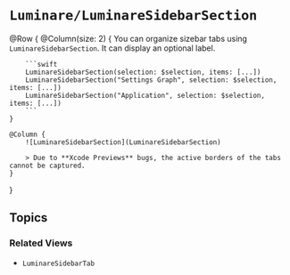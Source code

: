 # ``Luminare/LuminareSidebarSection``

@Row {
    @Column(size: 2) {
        You can organize sizebar tabs using ``LuminareSidebarSection``.
        It can display an optional label.
        
        ```swift
        LuminareSidebarSection(selection: $selection, items: [...])
        LuminareSidebarSection("Settings Graph", selection: $selection, items: [...])
        LuminareSidebarSection("Application", selection: $selection, items: [...])
        ```
    }
    
    @Column {
        ![LuminareSidebarSection](LuminareSidebarSection)
        
        > Due to **Xcode Previews** bugs, the active borders of the tabs cannot be captured.
    }
}

## Topics

### Related Views

- ``LuminareSidebarTab``
